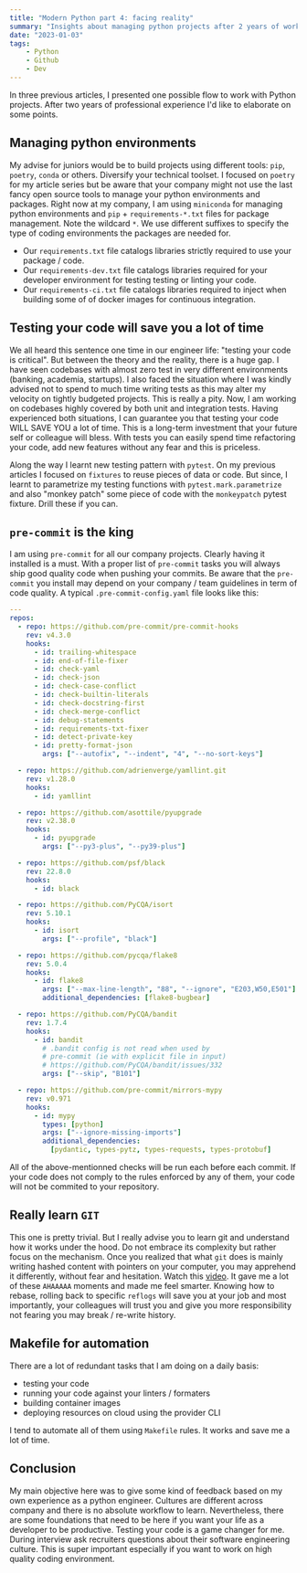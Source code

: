 ```yaml
---
title: "Modern Python part 4: facing reality"
summary: "Insights about managing python projects after 2 years of work"
date: "2023-01-03"
tags:
    - Python
    - Github
    - Dev
---
```


In three previous articles, I presented one possible flow to work with Python projects. After two years of professional experience I'd like to elaborate on some points.

## Managing python environments

My advise for juniors would be to build projects using different tools: `pip`, `poetry`, `conda` or others. Diversify your technical toolset. I focused on `poetry` for my article series but be aware that your company might not use the last fancy open source tools to manage your python environments and packages. Right now at my company, I am using `miniconda` for managing python environments and `pip` + `requirements-*.txt` files for package management. Note the wildcard `*`. We use different suffixes to specify the type of coding environments the packages are needed for.

* Our `requirements.txt` file catalogs libraries strictly required to use your package / code.
* Our `requirements-dev.txt` file catalogs libraries required for your developer environment for testing testing or linting your code.
* Our `requirements-ci.txt` file catalogs libraries required to inject when building some of of docker images for continuous integration.

## Testing your code will save you a lot of time

We all heard this sentence one time in our engineer life: "testing your code is critical". But between the theory and the reality, there is a huge gap. I have seen codebases with almost zero test in very different environments (banking, academia, startups). I also faced the situation where I was kindly advised not to spend to much time writing tests as this may alter my velocity on tightly budgeted projects. This is really a pity. Now, I am working on codebases highly covered by both unit and integration tests. Having experienced both situations, I can guarantee you that testing your code WILL SAVE YOU a lot of time. This is a long-term investment that your future self or colleague will bless. With tests you can easily spend time refactoring your code, add new features without any fear and this is priceless.

Along the way I learnt new testing pattern with `pytest`. On my previous articles I focused on `fixtures` to reuse pieces of data or code. But since, I learnt to parametrize my testing functions with `pytest.mark.parametrize` and also "monkey patch" some piece of code with the `monkeypatch` pytest fixture. Drill these if you can.

## `pre-commit` is the king

I am using `pre-commit` for all our company projects. Clearly having it installed is a must. With a proper list of `pre-commit` tasks you will always ship good quality code when pushing your commits. Be aware that the `pre-commit` you install may depend on your company / team guidelines in term of code quality. A typical `.pre-commit-config.yaml` file looks like this:

```yaml
---
repos:
  - repo: https://github.com/pre-commit/pre-commit-hooks
    rev: v4.3.0
    hooks:
      - id: trailing-whitespace
      - id: end-of-file-fixer
      - id: check-yaml
      - id: check-json
      - id: check-case-conflict
      - id: check-builtin-literals
      - id: check-docstring-first
      - id: check-merge-conflict
      - id: debug-statements
      - id: requirements-txt-fixer
      - id: detect-private-key
      - id: pretty-format-json
        args: ["--autofix", "--indent", "4", "--no-sort-keys"]

  - repo: https://github.com/adrienverge/yamllint.git
    rev: v1.28.0
    hooks:
      - id: yamllint

  - repo: https://github.com/asottile/pyupgrade
    rev: v2.38.0
    hooks:
      - id: pyupgrade
        args: ["--py3-plus", "--py39-plus"]

  - repo: https://github.com/psf/black
    rev: 22.8.0
    hooks:
      - id: black

  - repo: https://github.com/PyCQA/isort
    rev: 5.10.1
    hooks:
      - id: isort
        args: ["--profile", "black"]

  - repo: https://github.com/pycqa/flake8
    rev: 5.0.4
    hooks:
      - id: flake8
        args: ["--max-line-length", "88", "--ignore", "E203,W50,E501"]
        additional_dependencies: [flake8-bugbear]

  - repo: https://github.com/PyCQA/bandit
    rev: 1.7.4
    hooks:
      - id: bandit
        # .bandit config is not read when used by
        # pre-commit (ie with explicit file in input)
        # https://github.com/PyCQA/bandit/issues/332
        args: ["--skip", "B101"]

  - repo: https://github.com/pre-commit/mirrors-mypy
    rev: v0.971
    hooks:
      - id: mypy
        types: [python]
        args: ["--ignore-missing-imports"]
        additional_dependencies:
          [pydantic, types-pytz, types-requests, types-protobuf]
```

All of the above-mentionned checks will be run each before each commit. If your code does not comply to the rules enforced by any of them, your code will not be commited to your repository.

## Really learn `GIT`

This one is pretty trivial. But I really advise you to learn git and understand how it works under the hood. Do not embrace its complexity but rather focus on the mechanism. Once you realized that what `git` does is mainly writing hashed content with pointers on your computer, you may apprehend it differently, without fear and hesitation. Watch this [video](https://www.youtube.com/watch?v=lG90LZotrpo). It gave me a lot of these `AHAAAAA` moments and made me feel smarter. Knowing how to rebase, rolling back to specific `reflogs` will save you at your job and most importantly, your colleagues will trust you and give you more responsibility not fearing you may break / re-write history.

## Makefile for automation

There are a lot of redundant tasks that I am doing on a daily basis:

* testing your code
* running your code against your linters / formaters
* building container images
* deploying resources on cloud using the provider CLI

I tend to automate all of them using `Makefile` rules. It works and save me a lot of time.

## Conclusion

My main objective here was to give some kind of feedback based on my own experience as a python engineer. Cultures are different across company and there is no absolute workflow to learn. Nevertheless, there are some foundations that need to be here if you want your life as a developer to be productive. Testing your code is a game changer for me. During interview ask recruiters questions about their software engineering culture. This is super important especially if you want to work on high quality coding environment.

